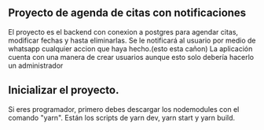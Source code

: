 ## Proyecto de agenda de citas con notificaciones 
El proyecto es el backend con conexion a postgres para agendar citas, modificar fechas y hasta eliminarlas.
Se le notificará al usuario por medio de whatsapp cualquier accion que haya hecho.(esto esta cañon)
La aplicación cuenta con una manera de crear usuarios aunque esto solo debería hacerlo un administrador

## Inicializar el proyecto.

 Si eres programador, primero debes descargar los nodemodules con el comando "yarn".
 Están los scripts de yarn dev, yarn start y yarn build.